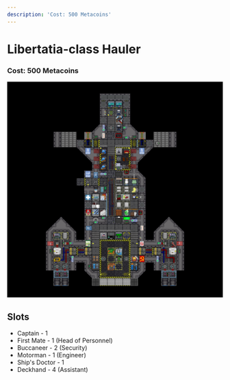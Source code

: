 ```yaml
---
description: 'Cost: 500 Metacoins'
---
```


# Libertatia-class Hauler

### Cost:  500 Metacoins

![](<../.gitbook/assets/image (34).png>)

## Slots

* Captain - 1
* First Mate - 1 (Head of Personnel)
* Buccaneer - 2 (Security)
* Motorman - 1 (Engineer)
* Ship's Doctor - 1
* Deckhand - 4 (Assistant)
